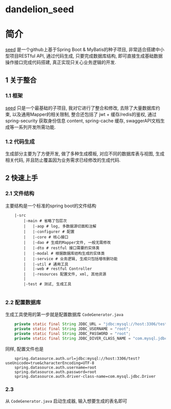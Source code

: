# dandelion_seed

# 简介
[seed](https://github.com/lihengming/spring-boot-api-project-seed "") 是一个github上基于Spring Boot & MyBatis的种子项目, 非常适合搭建中小型项目RESTful API, 通过代码生成, 只要完成数据库结构, 即可直接生成基础数据操作接口完成代码搭建, 真正实现只关心业务逻辑的开发.

## 1 关于整合

### 1.1 框架
[seed](https://github.com/lihengming/spring-boot-api-project-seed "") 只是一个最基础的子项目, 我对它进行了整合和修改, 去除了大量数据库约束, 以及通用Mapper的相关限制, 整合还包括了 jwt + 缓存/redis的鉴权, 通过spring-security 获取身份信息 content, spring-cache 缓存, swaggerAPI文档生成等一系列开发所需功能.

### 1.2 代码生成
生成部分主要为了方便开发, 做了多种生成模板, 对应不同的数据库表与视图, 生成相关代码, 并且防止覆盖因为业务需求已经修改的生成代码.

## 2 快速上手
### 2.1 文件结构
主要结构是一个标准的spring boot的文件结构

```
    |-src
        |-main # 省略了包层次
        |   |-aop # log, 多数据源切面和注解
        |   |-configurer # 配置
        |   |-core # 核心接口
        |   |-dao # 生成的Mapper文件, 一般无需修改
        |   |-dto # restful 接口需要的实体类
        |   |-modal # 根据数据库结构生成的实体类
        |   |-service # 业务逻辑, 生成只包括增改删功能
        |   |-util # 通用工具
        |   |-web # restful Controller
        |   |-resources 配置文件, xml, 其他资源
        |
        |-test # 测试, 生成工具
        
```
### 2.2 配置数据库
生成工具使用的第一步就是配置数据库
`CodeGenerator.java`
```java
    private static final String JDBC_URL = "jdbc:mysql://host:3306/test";
    private static final String JDBC_USERNAME = "root";
    private static final String JDBC_PASSWORD = "root";
    private static final String JDBC_DIVER_CLASS_NAME = "com.mysql.jdbc.Driver";
```
同样, 配置文件也是

```
    spring.datasource.auth.url=jdbc:mysql://host:3306/test?useUnicode=true&characterEncoding=UTF-8
    spring.datasource.auth.username=root
    spring.datasource.auth.password=root
    spring.datasource.auth.driver-class-name=com.mysql.jdbc.Driver
```

### 2.3 
从 `CodeGenerator.java` 启动生成器, 输入想要生成的表名即可
